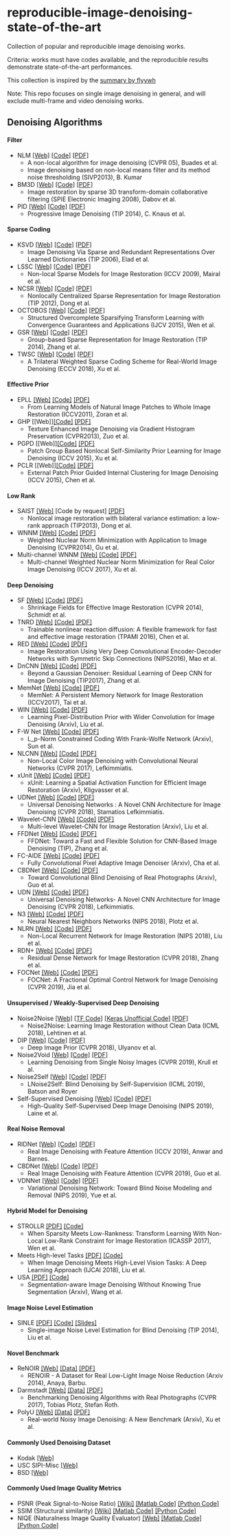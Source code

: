 # reproducible-image-denoising-state-of-the-art
Collection of popular and reproducible image denoising works.

Criteria: works must have codes available, and the reproducible results demonstrate state-of-the-art performances.

This collection is inspired by the [summary by flyywh](https://github.com/flyywh/Image-Denoising-State-of-the-art)

Note: This repo focuses on single image denoising in general, and will exclude multi-frame and video denoising works.

## Denoising Algorithms
#### Filter
 * NLM [[Web]](https://sites.google.com/site/shreyamsha/publications/image-denoising-based-on-nlfmt) [[Code]](https://www.mathworks.com/matlabcentral/fileexchange/44090-image-denoising-based-on-non-local-means-filter-and-its-method-noise-thresholding?focused=3806802&tab=function) [[PDF]](https://link.springer.com/article/10.1007/s11760-012-0389-y)
   * A non-local algorithm for image denoising (CVPR 05), Buades et al.
   * Image denoising based on non-local means filter and its method noise thresholding (SIVP2013), B. Kumar
 * BM3D [[Web]](http://www.cs.tut.fi/~foi/GCF-BM3D/) [[Code]](http://www.cs.tut.fi/~foi/GCF-BM3D/BM3D.zip) [[PDF]](http://www.cs.tut.fi/~foi/GCF-BM3D/SPIE08_deblurring.pdf)
   * Image restoration by sparse 3D transform-domain collaborative filtering (SPIE Electronic Imaging 2008), Dabov et al.   
 * PID [[Web]](http://www.cgg.unibe.ch/publications/progressive-image-denoising) [[Code]](http://www.cgg.unibe.ch/publications/progressive-image-denoising/pid.zip) [[PDF]](http://www.cgg.unibe.ch/publications/2014/progressive-image-denoising/at_download/file)
   * Progressive Image Denoising (TIP 2014), C. Knaus et al.

#### Sparse Coding
 * KSVD [[Web]](http://www.cs.technion.ac.il/~ronrubin/software.html) [[Code]](https://github.com/jbhuang0604/SelfSimSR/tree/master/Lib/KSVD) [[PDF]](http://www.egr.msu.edu/~aviyente/elad06.pdf)
   * Image Denoising Via Sparse and Redundant Representations Over Learned Dictionaries (TIP 2006), Elad et al.
 * LSSC [[Web]](https://lear.inrialpes.fr/people/mairal/) [[Code]](https://lear.inrialpes.fr/people/mairal/resources/denoise_ICCV09.tar.gz) [[PDF]](http://www.di.ens.fr/~fbach/iccv09_mairal.pdf)
   * Non-local Sparse Models for Image Restoration (ICCV 2009), Mairal et al.
 * NCSR [[Web]](http://www4.comp.polyu.edu.hk/~cslzhang/NCSR.htm) [[Code]](http://www4.comp.polyu.edu.hk/~cslzhang/code/NCSR.rar) [[PDF]](http://www4.comp.polyu.edu.hk/~cslzhang/paper/NCSR_TIP_final.pdf)
   * Nonlocally Centralized Sparse Representation for Image Restoration (TIP 2012), Dong et al.  
 * OCTOBOS [[Web]](http://transformlearning.csl.illinois.edu/projects/) [[Code]](https://github.com/wenbihan/octobos_IJCV2016) [[PDF]](http://transformlearning.csl.illinois.edu/assets/Sai/JournalPapers/SaiBihanIJCV2014OCTOBOS.pdf)
   * Structured Overcomplete Sparsifying Transform Learning with Convergence Guarantees and Applications (IJCV 2015), Wen et al. 
 * GSR [[Web]](https://jianzhang.tech/projects/GSR/) [[Code]](http://csjianzhang.github.io/codes/GSR_Code_Package_3.0.zip) [[PDF]](http://csjianzhang.github.io/papers/TIP2014_single.pdf)
   * Group-based Sparse Representation for Image Restoration (TIP 2014), Zhang et al.
 * TWSC [[Web]](https://github.com/csjunxu/TWSC-ECCV2018) [[Code]](https://github.com/csjunxu/TWSC-ECCV2018) [[PDF]](http://openaccess.thecvf.com/content_ECCV_2018/papers/XU_JUN_A_Trilateral_Weighted_ECCV_2018_paper.pdf)
   * A Trilateral Weighted Sparse Coding Scheme for Real-World Image Denoising (ECCV 2018), Xu et al.
  
#### Effective Prior
 * EPLL [[Web]](https://people.csail.mit.edu/danielzoran/) [[Code]](https://people.csail.mit.edu/danielzoran/epllcode.zip) [[PDF]](http://people.ee.duke.edu/~lcarin/EPLICCVCameraReady.pdf)
   * From Learning Models of Natural Image Patches to Whole Image Restoration (ICCV2011), Zoran et al.
 * GHP [[Web]][[Code]](https://github.com/tingfengainiaini/GHPBasedImageRestoration) [[PDF]](https://www.cv-foundation.org/openaccess/content_cvpr_2013/papers/Zuo_Texture_Enhanced_Image_2013_CVPR_paper.pdf)
   * Texture Enhanced Image Denoising via Gradient Histogram Preservation (CVPR2013), Zuo et al.
 * PGPD [[Web]][[Code]](https://github.com/csjunxu/PGPD_Offline_BID) [[PDF]](http://www4.comp.polyu.edu.hk/~cslzhang/paper/PGPD.pdf)
   * Patch Group Based Nonlocal Self-Similarity Prior Learning for Image Denoising (ICCV 2015), Xu et al.
 * PCLR [[Web]][[Code]](http://www4.comp.polyu.edu.hk/~cslzhang/code/PCLR.zip) [[PDF]](http://www4.comp.polyu.edu.hk/~cslzhang/paper/PCLR.pdf)
   * External Patch Prior Guided Internal Clustering for Image Denoising (ICCV 2015), Chen et al.
   
#### Low Rank
 * SAIST [[Web]](http://see.xidian.edu.cn/faculty/wsdong/wsdong_Publication.htm) [Code by request] [[PDF]](http://see.xidian.edu.cn/faculty/wsdong/Papers/Journal/TIP_LASSC.pdf)
   * Nonlocal image restoration with bilateral variance estimation: a low-rank approach (TIP2013), Dong et al.
 * WNNM [[Web]](https://sites.google.com/site/shuhanggu/home) [[Code]](http://www4.comp.polyu.edu.hk/~cslzhang/code/WNNM_code.zip) [[PDF]](https://pdfs.semanticscholar.org/6d55/6272625b672ba54b5ab3d9e6474088a4b78f.pdf)
   * Weighted Nuclear Norm Minimization with Application to Image Denoising (CVPR2014), Gu et al.
 * Multi-channel WNNM [[Web]](http://www4.comp.polyu.edu.hk/~csjunxu/Publications.html) [[Code]](http://www4.comp.polyu.edu.hk/~csjunxu/code/MCWNNM.zip) [[PDF]](http://www4.comp.polyu.edu.hk/~csjunxu/paper/MCWNNM.pdf)
   * Multi-channel Weighted Nuclear Norm Minimization for Real Color Image Denoising (ICCV 2017), Xu et al.
   
#### Deep Denoising
 * SF [[Web]](http://www.visinf.tu-darmstadt.de/vi_research/code/index.en.jsp#shrinkage_fields) [[Code]](https://github.com/uschmidt83/shrinkage-fields) [[PDF]](http://research.uweschmidt.org/pubs/cvpr14schmidt.pdf)
   * Shrinkage Fields for Effective Image Restoration (CVPR 2014), Schmidt et al.
 * TNRD [[Web]](http://www.icg.tugraz.at/Members/Chenyunjin/about-yunjin-chen) [[Code]](https://www.dropbox.com/s/8j6b880m6ddxtee/TNRD-Codes.zip?dl=0) [[PDF]](https://arxiv.org/pdf/1508.02848.pdf)
   * Trainable nonlinear reaction diffusion: A flexible framework for fast and effective image restoration (TPAMI 2016), Chen et al.
 * RED [[Web]](https://bitbucket.org/chhshen/image-denoising/) [[Code]](https://bitbucket.org/chhshen/image-denoising/) [[PDF]](https://arxiv.org/pdf/1603.09056.pdf)
   * Image Restoration Using Very Deep Convolutional Encoder-Decoder Networks with Symmetric Skip Connections (NIPS2016), Mao et al.
 * DnCNN [[Web]](https://github.com/cszn/DnCNN) [[Code]](https://github.com/cszn/DnCNN) [[PDF]](https://arxiv.org/pdf/1608.03981v1.pdf)
   * Beyond a Gaussian Denoiser: Residual Learning of Deep CNN for Image Denoising (TIP2017), Zhang et al.
 * MemNet [[Web]](https://github.com/tyshiwo/MemNet) [[Code]](https://github.com/tyshiwo/MemNet) [[PDF]](http://cvlab.cse.msu.edu/pdfs/Image_Restoration%20using_Persistent_Memory_Network.pdf)
   * MemNet: A Persistent Memory Network for Image Restoration (ICCV2017), Tai et al.  
 * WIN [[Web]](https://github.com/cswin/WIN) [[Code]](https://github.com/cswin/WIN) [[PDF]](https://arxiv.org/pdf/1707.09135.pdf)
   * Learning Pixel-Distribution Prior with Wider Convolution for Image Denoising (Arxiv), Liu et al.    
 * F-W Net [[Web]](https://github.com/sunke123/FW-Net) [[Code]](https://github.com/sunke123/FW-Net) [[PDF]](https://arxiv.org/abs/1802.10252)
   * L_p-Norm Constrained Coding With Frank-Wolfe Network (Arxiv), Sun et al.
 * NLCNN [[Web]](https://cig.skoltech.ru/publications) [[Code]](https://github.com/cig-skoltech/NLNet) [[PDF]](http://www.skoltech.ru/app/data/uploads/sites/19/2017/06/1320.pdf)
   * Non-Local Color Image Denoising with Convolutional Neural Networks (CVPR 2017), Lefkimmiatis.
 * xUnit [[Web]](https://github.com/kligvasser/xUnit) [[Code]](https://github.com/kligvasser/xUnit) [[PDF]](https://arxiv.org/pdf/1711.06445.pdf)
   * xUnit: Learning a Spatial Activation Function for Efficient Image Restoration (Arxiv), Kligvasser et al.  
 * UDNet [[Web]](https://github.com/cig-skoltech/UDNet) [[Code]](https://github.com/cig-skoltech/UDNet) [[PDF]](https://arxiv.org/pdf/1711.07807.pdf)
   * Universal Denoising Networks : A Novel CNN Architecture for Image Denoising (CVPR 2018), Stamatios  Lefkimmiatis.   
 * Wavelet-CNN [[Web]](https://github.com/lpj0/MWCNN) [[Code]](https://github.com/lpj0/MWCNN) [[PDF]](https://arxiv.org/abs/1805.07071)
   * Multi-level Wavelet-CNN for Image Restoration (Arxiv), Liu et al.  
 * FFDNet [[Web]](https://github.com/cszn/FFDNet/) [[Code]](https://github.com/cszn/FFDNet/) [[PDF]](https://arxiv.org/abs/1710.04026)
   * FFDNet: Toward a Fast and Flexible Solution for CNN-Based Image Denoising (TIP), Zhang et al.
 * FC-AIDE [[Web]](https://github.com/csm9493/FC-AIDE) [[Code]](https://github.com/csm9493/FC-AIDE) [[PDF]](https://arxiv.org/pdf/1807.07569.pdf)
   * Fully Convolutional Pixel Adaptive Image Denoiser (Arxiv), Cha et al.  
 * CBDNet [[Web]](https://github.com/GuoShi28/CBDNet) [[Code]](https://github.com/GuoShi28/CBDNet) [[PDF]](https://arxiv.org/pdf/1807.04686.pdf)
   * Toward Convolutional Blind Denoising of Real Photographs (Arxiv), Guo et al.  
 * UDN [[Web]](https://cig.skoltech.ru/publications) [[Code]](https://github.com/cig-skoltech/UDNet) [[PDF]](http://www.skoltech.ru/app/data/uploads/sites/19/2018/03/UDNet_CVPR2018.pdf)
   * Universal Denoising Networks- A Novel CNN Architecture for Image Denoising (CVPR 2018), Lefkimmiatis.     
 * N3 [[Web]](https://github.com/visinf/n3net) [[Code]](https://github.com/visinf/n3net) [[PDF]](https://arxiv.org/abs/1810.12575)
   * Neural Nearest Neighbors Networks (NIPS 2018), Plotz et al.  
 * NLRN [[Web]](https://github.com/Ding-Liu/NLRN) [[Code]](https://github.com/Ding-Liu/NLRN) [[PDF]](https://arxiv.org/pdf/1806.02919.pdf)
   * Non-Local Recurrent Network for Image Restoration (NIPS 2018), Liu et al.
 * RDN+ [[Web]](https://github.com/yulunzhang/RDN) [[Code]](https://github.com/yulunzhang/RDN) [[PDF]](https://arxiv.org/abs/1812.10477)
   * Residual Dense Network for Image Restoration (CVPR 2018), Zhang et al.
 * FOCNet [[Web]](https://github.com/hsijiaxidian/FOCNet) [[Code]](https://github.com/hsijiaxidian/FOCNet) [[PDF]](http://openaccess.thecvf.com/content_CVPR_2019/papers/Jia_FOCNet_A_Fractional_Optimal_Control_Network_for_Image_Denoising_CVPR_2019_paper.pdf)
   * FOCNet: A Fractional Optimal Control Network for Image Denoising (CVPR 2019), Jia et al.

#### Unsupervised / Weakly-Supervised Deep Denoising
 * Noise2Noise [[Web]](https://github.com/yu4u/noise2noise) [[TF Code]](https://github.com/NVlabs/noise2noise) [[Keras Unofficial Code]](https://github.com/yu4u/noise2noise) [[PDF]](https://arxiv.org/pdf/1803.04189.pdf)
   * Noise2Noise: Learning Image Restoration without Clean Data (ICML 2018), Lehtinen et al.      
 * DIP [[Web]](https://dmitryulyanov.github.io/deep_image_prior) [[Code]](https://github.com/DmitryUlyanov/deep-image-prior) [[PDF]](https://sites.skoltech.ru/app/data/uploads/sites/25/2018/04/deep_image_prior.pdf)
   * Deep Image Prior (CVPR 2018), Ulyanov et al.
 * Noise2Void [[Web]](https://github.com/juglab/n2v) [[Code]](https://github.com/juglab/n2v) [[PDF]](https://arxiv.org/abs/1811.10980)
   * Learning Denoising from Single Noisy Images (CVPR 2019), Krull et al.
 * Noise2Self [[Web]](https://github.com/czbiohub/noise2self) [[Code]](https://github.com/czbiohub/noise2self) [[PDF]](https://arxiv.org/abs/1811.10980)
   * LNoise2Self: Blind Denoising by Self-Supervision (ICML 2019), Batson and Royer
 * Self-Supervised Denoising [[Web]](https://github.com/NVlabs/selfsupervised-denoising) [[Code]](https://github.com/NVlabs/selfsupervised-denoising) [[PDF]](https://arxiv.org/abs/1901.10277)
   * High-Quality Self-Supervised Deep Image Denoising (NIPS 2019), Laine et al.   

#### Real Noise Removal 
 * RIDNet [[Web]](https://github.com/saeed-anwar/RIDNet) [[Code]](https://github.com/saeed-anwar/RIDNet) [[PDF]](https://arxiv.org/abs/1904.07396)
   * Real Image Denoising with Feature Attention (ICCV 2019), Anwar and Barnes.      
 * CBDNet [[Web]](https://github.com/GuoShi28/CBDNet) [[Code]](https://github.com/GuoShi28/CBDNet) [[PDF]](http://openaccess.thecvf.com/content_CVPR_2019/papers/Guo_Toward_Convolutional_Blind_Denoising_of_Real_Photographs_CVPR_2019_paper.pdf)
   * Real Image Denoising with Feature Attention (CVPR 2019), Guo et al. 
 * VDNNet [[Web]](https://github.com/zsyOAOA/VDNet) [[Code]](https://github.com/zsyOAOA/VDNet) [[PDF]](https://arxiv.org/pdf/1908.11314v2.pdf)
   * Variational Denoising Network: Toward Blind Noise Modeling and Removal (NIPS 2019), Yue et al. 
 
#### Hybrid Model for Denoising
 * STROLLR [[PDF]](http://transformlearning.csl.illinois.edu/assets/Bihan/ConferencePapers/BihanICASSP2017strollr.pdf) [[Code]](https://github.com/wenbihan/strollr2d_icassp2017) 
   * When Sparsity Meets Low-Rankness: Transform Learning With Non-Local Low-Rank Constraint for Image Restoration (ICASSP 2017), Wen et al.
 * Meets High-level Tasks [[PDF]](https://arxiv.org/pdf/1706.04284.pdf) [[Code]](https://github.com/wenbihan/DeepDenoising) 
   * When Image Denoising Meets High-Level Vision Tasks: A Deep Learning Approach (IJCAI 2018), Liu et al.
 * USA [[PDF]](https://arxiv.org/pdf/1905.08965.pdf) [[Code]](https://github.com/sharonwang1/seg_denoising) 
   * Segmentation-aware Image Denoising Without Knowing True Segmentation (Arxiv), Wang et al.

#### Image Noise Level Estimation
 * SINLE [[PDF]](http://www.ok.sc.e.titech.ac.jp/res/NLE/TIP2013-noise-level-estimation06607209.pdf) [[Code]](https://www.mathworks.com/matlabcentral/fileexchange/36921-noise-level-estimation-from-a-single-image) [[Slides]](https://wwwpub.zih.tu-dresden.de/~hh3/Hauptsem/SS16/noise.pdf)
   * Single-image Noise Level Estimation for Blind Denoising (TIP 2014), Liu et al.


#### Novel Benchmark
 * ReNOIR [[Web]](http://ani.stat.fsu.edu/~abarbu/Renoir.html) [[Data]](http://ani.stat.fsu.edu/~abarbu/Renoir.html) [[PDF]](https://arxiv.org/pdf/1409.8230.pdf)
   * RENOIR - A Dataset for Real Low-Light Image Noise Reduction (Arxiv 2014), Anaya, Barbu.   
 * Darmstadt [[Web]](https://noise.visinf.tu-darmstadt.de/) [[Data]](https://noise.visinf.tu-darmstadt.de/downloads/) [[PDF]](https://download.visinf.tu-darmstadt.de/papers/2017-cvpr-ploetz-benchmarking_denoising_algorithms-preprint.pdf)
   * Benchmarking Denoising Algorithms with Real Photographs (CVPR 2017), Tobias Plotz, Stefan Roth.
 * PolyU [[Web]](https://github.com/csjunxu/PolyU-Real-World-Noisy-Images-Dataset) [[Data]](https://github.com/csjunxu/PolyU-Real-World-Noisy-Images-Dataset) [[PDF]](https://arxiv.org/pdf/1804.02603.pdf)
   * Real-world Noisy Image Denoising: A New Benchmark (Arxiv), Xu et al.
   
#### Commonly Used Denoising Dataset
 * Kodak [[Web]](http://r0k.us/graphics/kodak/)
 * USC SIPI-Misc [[Web]](http://sipi.usc.edu/database/database.php?volume=misc) 
 * BSD [[Web]](https://www2.eecs.berkeley.edu/Research/Projects/CS/vision/bsds/)  

#### Commonly Used Image Quality Metrics
 * PSNR (Peak Signal-to-Noise Ratio) [[Wiki]](https://en.wikipedia.org/wiki/Peak_signal-to-noise_ratio) [[Matlab Code]](https://www.mathworks.com/help/images/ref/psnr.html) [[Python Code]](https://github.com/aizvorski/video-quality)
 * SSIM (Structural similarity) [[Wiki]](https://en.wikipedia.org/wiki/Structural_similarity) [[Matlab Code]](http://www.cns.nyu.edu/~lcv/ssim/ssim_index.m) [[Python Code]](https://github.com/aizvorski/video-quality/blob/master/ssim.py)
 * NIQE (Naturalness Image Quality Evaluator) [[Web]](http://live.ece.utexas.edu/research/Quality/nrqa.htm) [[Matlab Code]](http://live.ece.utexas.edu/research/Quality/nrqa.htm) [[Python Code]](https://github.com/aizvorski/video-quality/blob/master/niqe.py)



   

